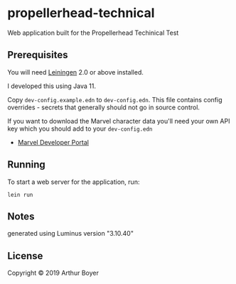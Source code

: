 # propellerhead-technical

Web application built for the Propellerhead Techinical Test

## Prerequisites

You will need [Leiningen][1] 2.0 or above installed.

I developed this using Java 11.

Copy `dev-config.example.edn` to `dev-config.edn`. 
This file contains config overrides - secrets that generally 
should not go in source control.

If you want to download the Marvel character data you'll need your
own API key which you should add to your `dev-config.edn`

- [Marvel Developer Portal][2]

[1]: https://github.com/technomancy/leiningen
[2]: https://developer.marvel.com/docs#!/public/getCreatorCollection_get_0

## Running

To start a web server for the application, run:

    lein run 

## Notes


generated using Luminus version "3.10.40"

## License

Copyright © 2019 Arthur Boyer
